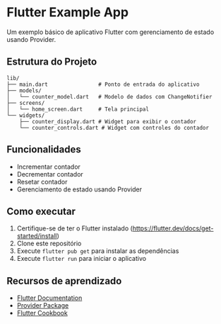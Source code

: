 # Flutter Example App

Um exemplo básico de aplicativo Flutter com gerenciamento de estado usando Provider.

## Estrutura do Projeto

```
lib/
├── main.dart                # Ponto de entrada do aplicativo
├── models/
│   └── counter_model.dart   # Modelo de dados com ChangeNotifier
├── screens/
│   └── home_screen.dart     # Tela principal
└── widgets/
    ├── counter_display.dart # Widget para exibir o contador
    └── counter_controls.dart # Widget com controles do contador
```

## Funcionalidades

- Incrementar contador
- Decrementar contador
- Resetar contador
- Gerenciamento de estado usando Provider

## Como executar

1. Certifique-se de ter o Flutter instalado (https://flutter.dev/docs/get-started/install)
2. Clone este repositório
3. Execute `flutter pub get` para instalar as dependências
4. Execute `flutter run` para iniciar o aplicativo

## Recursos de aprendizado

- [Flutter Documentation](https://flutter.dev/docs)
- [Provider Package](https://pub.dev/packages/provider)
- [Flutter Cookbook](https://flutter.dev/docs/cookbook)
